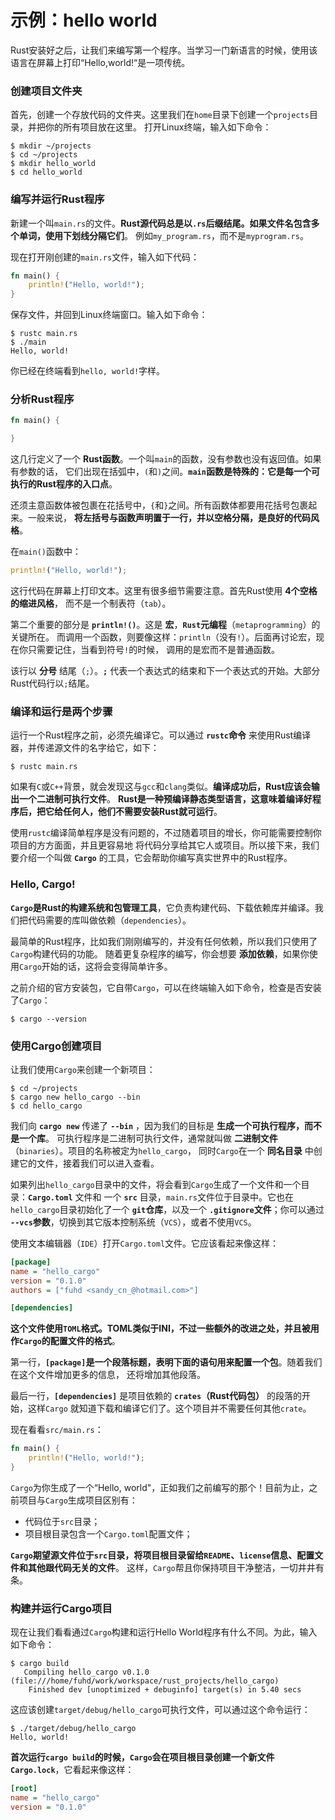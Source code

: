 示例：hello world
==================================================================
Rust安装好之后，让我们来编写第一个程序。当学习一门新语言的时候，使用该语言在屏幕上打印“Hello,world!“是一项传统。

### 创建项目文件夹
首先，创建一个存放代码的文件夹。这里我们在`home`目录下创建一个`projects`目录，并把你的所有项目放在这里。
打开Linux终端，输入如下命令：
```shell
$ mkdir ~/projects
$ cd ~/projects
$ mkdir hello_world
$ cd hello_world
```

### 编写并运行Rust程序
新建一个叫`main.rs`的文件。**Rust源代码总是以`.rs`后缀结尾。如果文件名包含多个单词，使用下划线分隔它们**。
例如`my_program.rs`，而不是`myprogram.rs`。

现在打开刚创建的`main.rs`文件，输入如下代码：
```rust
fn main() {
    println!("Hello, world!");
}
```
保存文件，并回到Linux终端窗口。输入如下命令：
```shell
$ rustc main.rs
$ ./main
Hello, world!
```
你已经在终端看到`hello, world!`字样。

### 分析Rust程序
```rust
fn main() {

}
```
这几行定义了一个 **Rust函数**。一个叫`main`的函数，没有参数也没有返回值。如果有参数的话，
它们出现在括弧中，`(`和`)`之间。**`main`函数是特殊的：它是每一个可执行的Rust程序的入口点**。

还须主意函数体被包裹在花括号中，`{`和`}`之间。所有函数体都要用花括号包裹起来。一般来说，
**将左括号与函数声明置于一行，并以空格分隔，是良好的代码风格**。

在`main()`函数中：
```rust
println!("Hello, world!");
```
这行代码在屏幕上打印文本。这里有很多细节需要注意。首先Rust使用 **4个空格的缩进风格**，
而不是一个制表符（`tab`）。

第二个重要的部分是 **`println!()`**。这是 **宏**，**`Rust`元编程**（`metaprogramming`）的关键所在。
而调用一个函数，则要像这样：`println`（没有`!`）。后面再讨论宏，现在你只需要记住，当看到符号`!`的时候，
调用的是宏而不是普通函数。

该行以 **分号** 结尾（`;`）。**`;`** 代表一个表达式的结束和下一个表达式的开始。大部分Rust代码行以`;`结尾。

### 编译和运行是两个步骤
运行一个Rust程序之前，必须先编译它。可以通过 **`rustc`命令** 来使用Rust编译器，并传递源文件的名字给它，如下：
```shell
$ rustc main.rs
```
如果有`C`或`C++`背景，就会发现这与`gcc`和`clang`类似。**编译成功后，Rust应该会输出一个二进制可执行文件**。
**Rust是一种预编译静态类型语言，这意味着编译好程序后，把它给任何人，他们不需要安装Rust就可运行**。

使用`rustc`编译简单程序是没有问题的，不过随着项目的增长，你可能需要控制你项目的方方面面，并且更容易地
将代码分享给其它人或项目。所以接下来，我们要介绍一个叫做 **`Cargo`** 的工具，它会帮助你编写真实世界中的Rust程序。

### Hello, Cargo! 
**`Cargo`是Rust的构建系统和包管理工具**，它负责构建代码、下载依赖库并编译。我们把代码需要的库叫做依赖（`dependencies`）。

最简单的Rust程序，比如我们刚刚编写的，并没有任何依赖，所以我们只使用了`Cargo`构建代码的功能。
随着更复杂程序的编写，你会想要 **添加依赖**，如果你使用`Cargo`开始的话，这将会变得简单许多。

之前介绍的官方安装包，它自带`Cargo`，可以在终端输入如下命令，检查是否安装了`Cargo`：
```shell
$ cargo --version
```

### 使用Cargo创建项目
让我们使用`Cargo`来创建一个新项目：
```shell
$ cd ~/projects
$ cargo new hello_cargo --bin
$ cd hello_cargo
```
我们向 **`cargo new`** 传递了 **`--bin`** ，因为我们的目标是 **生成一个可执行程序，而不是一个库**。
可执行程序是二进制可执行文件，通常就叫做 **二进制文件**（`binaries`）。项目的名称被定为`hello_cargo`，
同时`Cargo`在一个 **同名目录** 中创建它的文件，接着我们可以进入查看。

如果列出`hello_cargo`目录中的文件，将会看到`Cargo`生成了一个文件和一个目录：**`Cargo.toml`** 文件和
一个 **`src`** 目录，`main.rs`文件位于目录中。它也在`hello_cargo`目录初始化了一个 **`git`仓库**，以及一个
**`.gitignore`文件**；你可以通过 **`--vcs`参数**，切换到其它版本控制系统（`VCS`），或者不使用`VCS`。

使用文本编辑器（`IDE`）打开`Cargo.toml`文件。它应该看起来像这样：
```ini
[package]
name = "hello_cargo"
version = "0.1.0"
authors = ["fuhd <sandy_cn_@hotmail.com>"]

[dependencies]

```
**这个文件使用`TOML`格式。TOML类似于INI，不过一些额外的改进之处，并且被用作`Cargo`的配置文件的格式**。

第一行，**`[package]`是一个段落标题，表明下面的语句用来配置一个包**。随着我们在这个文件增加更多的信息，
还将增加其他段落。

最后一行，**`[dependencies]`** 是项目依赖的 **`crates`（Rust代码包）** 的段落的开始，这样`Cargo`
就知道下载和编译它们了。这个项目并不需要任何其他`crate`。

现在看看`src/main.rs`：
```rust
fn main() {
    println!("Hello, world!");
}
```
`Cargo`为你生成了一个“Hello, world"，正如我们之前编写的那个！目前为止，之前项目与`Cargo`生成项目区别有：
+ 代码位于`src`目录；
+ 项目根目录包含一个`Cargo.toml`配置文件；

**`Cargo`期望源文件位于`src`目录，将项目根目录留给`README`、`license`信息、配置文件和其他跟代码无关的文件**。
这样，`Cargo`帮且你保持项目干净整洁，一切井井有条。

### 构建并运行Cargo项目
现在让我们看看通过`Cargo`构建和运行Hello World程序有什么不同。为此，输入如下命令：
```shell
$ cargo build
   Compiling hello_cargo v0.1.0 (file:///home/fuhd/work/workspace/rust_projects/hello_cargo)
    Finished dev [unoptimized + debuginfo] target(s) in 5.40 secs
```
这应该创建`target/debug/hello_cargo`可执行文件，可以通过这个命令运行：
```shell
$ ./target/debug/hello_cargo 
Hello, world!
```
**首次运行`cargo build`的时候，`Cargo`会在项目根目录创建一个新文件`Cargo.lock`**，它看起来像这样：
```ini
[root]
name = "hello_cargo"
version = "0.1.0"
```



















